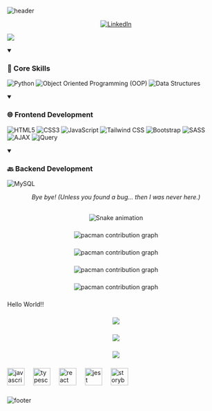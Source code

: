 ![header](https://capsule-render.vercel.app/api?type=waving&color=timeGradient&height=200&section=header&text=Hi%2C%20I%27m%20Amir%20Javarsineh%20👋&fontSize=50&animation=scaleIn&fontAlignY=35&desc=A%20passionate%20developer%20exploring%20the%20digital%20frontier&descSize=20&descAlignY=55&descAlign=50)

<div align="center">

  [![LinkedIn](https://img.shields.io/badge/LinkedIn-0A66C2?style=for-the-badge&logo=linkedin&logoColor=white)](https://www.linkedin.com/in/amir-javarsineh-5352aa1b6/)
  

</div>






![](https://capsule-render.vercel.app/api?type=venom&height=150&text=💻%20Tech%20Stack&fontSize=40&color=0:00FFFF,100:1E90FF&stroke=1E90FF)

<details open>
  <summary><h3>🎯 Core Skills</h3></summary>

  ![Python](https://img.shields.io/badge/-Python-blue?style=for-the-badge&logo=python&logoColor=white) ![Object Oriented Programming (OOP)](https://img.shields.io/badge/-Object_Oriented_Programming_(OOP)-blue?style=for-the-badge&logo=object-oriented-programming-(oop)&logoColor=white)  ![Data Structures](https://img.shields.io/badge/-Data_Structures-blue?style=for-the-badge&logo=data-structures&logoColor=white)

</details>

<details open>
  <summary><h3>🌐 Frontend Development</h3></summary>

  ![HTML5](https://img.shields.io/badge/-HTML5-blue?style=for-the-badge&logo=html5&logoColor=white) ![CSS3](https://img.shields.io/badge/-CSS3-blue?style=for-the-badge&logo=css3&logoColor=white) ![JavaScript](https://img.shields.io/badge/-JavaScript-blue?style=for-the-badge&logo=javascript&logoColor=white) ![Tailwind CSS](https://img.shields.io/badge/-Tailwind_CSS-blue?style=for-the-badge&logo=tailwind-css&logoColor=white) ![Bootstrap](https://img.shields.io/badge/-Bootstrap-blue?style=for-the-badge&logo=bootstrap&logoColor=white) ![SASS](https://img.shields.io/badge/-SASS-blue?style=for-the-badge&logo=sass&logoColor=white) ![AJAX](https://img.shields.io/badge/-AJAX-blue?style=for-the-badge&logo=ajax&logoColor=white) ![jQuery](https://img.shields.io/badge/-jQuery-blue?style=for-the-badge&logo=jquery&logoColor=white)

</details>

<details open>
  <summary><h3>🔙 Backend Development</h3></summary>

  ![MySQL](https://img.shields.io/badge/-MySQL-blue?style=for-the-badge&logo=mysql&logoColor=white)

</details>





<div align="center">
  <p><i>Bye bye! (Unless you found a bug… then I was never here.)</i></p>
  <br>
</div>

<div align="center">

 <img src="https://raw.githubusercontent.com/maurodesouzad/maurodesouzad/output/snake.svg" alt="Snake animation" />

###

<picture>
  <source media="(prefers-color-scheme: dark)" srcset="https://raw.githubusercontent.com/maurodesouzad/maurodesouzad/output/pacman-contribution-graph-dark.svg">
  <source media="(prefers-color-scheme: light)" srcset="https://raw.githubusercontent.com/maurodesouzad/maurodesouzad/output/pacman-contribution-graph.svg">
  <img alt="pacman contribution graph" src="https://raw.githubusercontent.com/maurodesouzad/maurodesouzad/output/pacman-contribution-graph.svg">
</picture>

###

<picture>
  <source media="(prefers-color-scheme: dark)" srcset="https://raw.githubusercontent.com/maurodesouzad/maurodesouzad/output/pacman-contribution-graph-dark.svg">
  <source media="(prefers-color-scheme: light)" srcset="https://raw.githubusercontent.com/maurodesouzad/maurodesouzad/output/pacman-contribution-graph.svg">
  <img alt="pacman contribution graph" src="https://raw.githubusercontent.com/maurodesouzad/maurodesouzad/output/pacman-contribution-graph.svg">
</picture>

###

<picture>
  <source media="(prefers-color-scheme: dark)" srcset="https://raw.githubusercontent.com/maurodesouzad/maurodesouzad/output/pacman-contribution-graph-dark.svg">
  <source media="(prefers-color-scheme: light)" srcset="https://raw.githubusercontent.com/maurodesouzad/maurodesouzad/output/pacman-contribution-graph.svg">
  <img alt="pacman contribution graph" src="https://raw.githubusercontent.com/maurodesouzad/maurodesouzad/output/pacman-contribution-graph.svg">
</picture>

###

<picture>
  <source media="(prefers-color-scheme: dark)" srcset="https://raw.githubusercontent.com/maurodesouzad/maurodesouzad/output/pacman-contribution-graph-dark.svg">
  <source media="(prefers-color-scheme: light)" srcset="https://raw.githubusercontent.com/maurodesouzad/maurodesouzad/output/pacman-contribution-graph.svg">
  <img alt="pacman contribution graph" src="https://raw.githubusercontent.com/maurodesouzad/maurodesouzad/output/pacman-contribution-graph.svg">
</picture>

###

<p align="left">Hello World!!</p>

###

<div align="center">
  <img src="https://visitor-badge.laobi.icu/badge?page_id=maurodesouzad.maurodesouzad&"  />
</div>

###

<div align="center">
  <img src="https://visitor-badge.laobi.icu/badge?page_id=maurodesouzad.maurodesouzad&"  />
</div>

###

<div align="center">
  <img src="https://visitor-badge.laobi.icu/badge?page_id=maurodesouzad.maurodesouzad&"  />
</div>

###

<div align="left">
  <img src="https://cdn.jsdelivr.net/gh/devicons/devicon/icons/javascript/javascript-original.svg" height="40" alt="javascript logo"  />
  <img width="12" />
  <img src="https://cdn.jsdelivr.net/gh/devicons/devicon/icons/typescript/typescript-original.svg" height="40" alt="typescript logo"  />
  <img width="12" />
  <img src="https://cdn.jsdelivr.net/gh/devicons/devicon/icons/react/react-original.svg" height="40" alt="react logo"  />
  <img width="12" />
  <img src="https://cdn.jsdelivr.net/gh/devicons/devicon/icons/jest/jest-plain.svg" height="40" alt="jest logo"  />
  <img width="12" />
  <img src="https://cdn.jsdelivr.net/gh/devicons/devicon/icons/storybook/storybook-original.svg" height="40" alt="storybook logo"  />
</div>

###

</div>

![footer](https://capsule-render.vercel.app/api?type=waving&color=timeGradient&height=100&section=footer)




